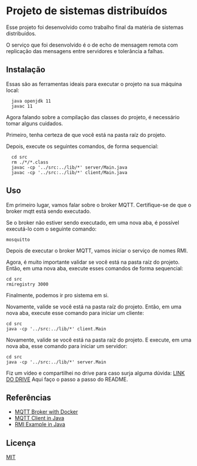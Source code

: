 # Projeto de sistemas distribuídos

Esse projeto foi desenvolvido como trabalho final da matéria de sistemas distribuídos.

O serviço que foi desenvolvido é o de echo de mensagem remota com replicação das mensagens entre servidores
e tolerância a falhas.


## Instalação

Essas são as ferramentas ideais para executar o projeto na sua máquina local:

```
  java openjdk 11
  javac 11
```

Agora falando sobre a compilação das classes do projeto, é necessário tomar
alguns cuidados. 

Primeiro, tenha certeza de que você está na pasta raíz do projeto.

Depois, execute os seguintes comandos, de forma sequencial:
```
  cd src
  rm ./*/*.class
  javac -cp '../src:../lib/*' server/Main.java
  javac -cp '../src:../lib/*' client/Main.java
```

## Uso

Em primeiro lugar, vamos falar sobre o broker MQTT.
Certifique-se de que o broker mqtt está sendo executado.

Se o broker não estiver sendo executado, em uma nova aba,
é possível executá-lo com o seguinte comando:
```
mosquitto
```

Depois de executar o broker MQTT, vamos iniciar o serviço de nomes RMI.


Agora, é muito importante validar se você está na pasta raíz do projeto.
Então, em uma nova aba, execute esses comandos de forma sequencial:
```
cd src
rmiregistry 3000
```

Finalmente, podemos ir pro sistema em si.

Novamente, valide se você está na pasta raíz do projeto. 
Então, em uma nova aba, execute esse comando para iniciar um cliente:
```
cd src
java -cp '../src:../lib/*' client.Main
```
Novamente, valide se você está na pasta raíz do projeto.
E execute, em uma nova aba, esse comando para iniciar um servidor:
```
cd src
java -cp '../src:../lib/*' server.Main
```

Fiz um vídeo e compartilhei no drive para caso surja alguma dúvida:
[LINK DO DRIVE](https://drive.google.com/file/d/1b5-ZeOl-GcrPk-_IK8-dz8L0gTH-JXc8/view?usp=sharing)
Aqui faço o passo a passo do README.

## Referências

- [MQTT Broker with Docker](https://dev.to/abbazs/a-step-by-step-guide-for-starting-a-mosquitto-broker-service-in-a-containers-with-docker-compose-1j8i)
- [MQTT Client in Java](https://www.baeldung.com/java-mqtt-client)
- [RMI Example in Java](https://docs.oracle.com/javase/8/docs/technotes/guides/rmi/hello/hello-world.html#create)

## Licença

[MIT](https://choosealicense.com/licenses/mit/)
